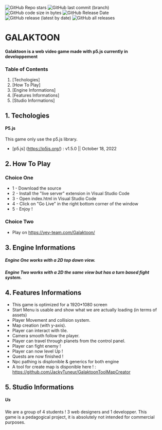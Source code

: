 ![GitHub Repo stars](https://img.shields.io/github/stars/jackytuneur/galaktoon?style=for-the-badge) ![GitHub last commit (branch)](https://img.shields.io/github/last-commit/jackytuneur/galaktoon/main?style=for-the-badge) ![GitHub code size in bytes](https://img.shields.io/github/languages/code-size/JackyTUneur/galaktoon?style=for-the-badge) ![GitHub Release Date](https://img.shields.io/github/release-date/jackytuneur/galaktoon?style=for-the-badge) ![GitHub release (latest by date)](https://img.shields.io/github/v/release/jackytuneur/galaktoon?style=for-the-badge) ![GitHub all releases](https://img.shields.io/github/downloads/jackytuneur/galaktoon/total?style=for-the-badge)

# GALAKTOON
#### Galaktoon is a web video game made with p5.js currently in developpement

### Table of Contents

1. [Techologies]
2. [How To Play]
2. [Engine Informations]
3. [Features Informations]
4. [Studio Informations]

## 1. Techologies

#### P5.js

This game only use the p5.js library.
* [p5.js] (https://p5js.org/) : v1.5.0 || October 18, 2022

## 2. How To Play

### Choice One

* 1 - Download the source
* 2 - Install the "live server" extension in Visual Studio Code
* 3 - Open index.html in Visual Studio Code 
* 4 - Click on "Go Live" in the right bottom corner of the window
* 5 - Enjoy !

### Choice Two

* Play on https://yey-team.com/Galaktoon/

## 3. Engine Informations

##### Engine One works with a 2D top down view.

##### Engine Two works with a 2D the same view but has a turn based fight system.

## 4. Features Informations

* This game is optimized for a 1920*1080 screen
* Start Menu is usable and show what we are actually loading (in terms of assets)
* Player Movement and collision system.
* Map creation (with y-axis). 
* Player can interact with tile.
* Camera smooth follow the player.
* Player can travel through planets from the control panel.
* Player can fight enemy !
* Player can now level Up ! 
* Quests are now finished !
* Npc pathing is displonible & generics for both engine
* A tool for create map is disponible here ! : https://github.com/JackyTuneur/GalaktoonToolMapCreator

## 5. Studio Informations

##### Us

We are a group of 4 students ! 3 web designers and 1 developper. This game is a pedagogical project, it is absolutely not intended for commercial purposes.

